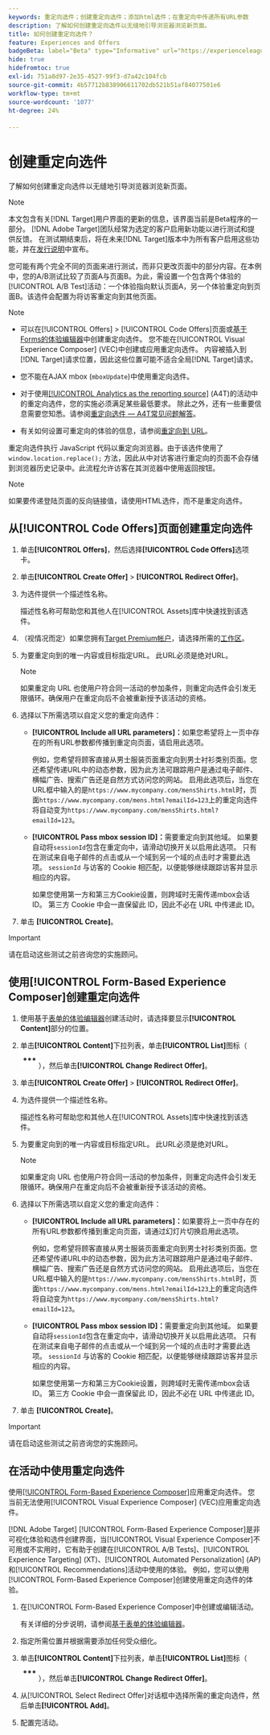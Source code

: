 ```yaml
---
keywords: 重定向选件；创建重定向选件；添加html选件；在重定向中传递所有URL参数
description: 了解如何创建重定向选件以无缝地引导浏览器浏览新页面。
title: 如何创建重定向选件？
feature: Experiences and Offers
badgeBeta: label="Beta" type="Informative" url="https://experienceleague.adobe.com/docs/target/using/introduction/intro.html#beta newtab=true" tooltip=" [!DNL Adobe Target] 中有哪些 Beta 功能。"
hide: true
hidefromtoc: true
exl-id: 751a8d97-2e35-4527-99f3-d7a42c104fcb
source-git-commit: 4b57712b838906611702db521b51af84077501e6
workflow-type: tm+mt
source-wordcount: '1077'
ht-degree: 24%

---
```


# 创建重定向选件

了解如何创建重定向选件以无缝地引导浏览器浏览新页面。

>[!NOTE]
>
>本文包含有关[!DNL Target]用户界面的更新的信息，该界面当前是Beta程序的一部分。 [!DNL Adobe Target]团队经常为选定的客户启用新功能以进行测试和提供反馈。 在测试期结束后，将在未来[!DNL Target]版本中为所有客户启用这些功能，并在[发行说明](/help/main/r-release-notes/release-notes.md)中宣布。

您可能有两个完全不同的页面来进行测试，而非只更改页面中的部分内容。在本例中，您的A/B测试比较了页面A与页面B。为此，需设置一个包含两个体验的[!UICONTROL A/B Test]活动：一个体验指向默认页面A，另一个体验重定向到页面B。该选件会配置为将访客重定向到其他页面。

>[!NOTE]
>
> * 可以在[!UICONTROL Offers] > [!UICONTROL Code Offers]页面或[基于Forms的体验编辑器](/help/main/c-experiences/form-experience-composer.md)中创建重定向选件。 您不能在[!UICONTROL Visual Experience Composer] (VEC)中创建或应用重定向选件。 内容被插入到[!DNL Target]请求位置，因此这些位置可能不适合全局[!DNL Target]请求。
>
>* 您不能在AJAX mbox (`mboxUpdate`)中使用重定向选件。
>
>* 对于使用[[!UICONTROL Analytics as the reporting source]](/help/main/c-integrating-target-with-mac/a4t/a4t.md) (A4T)的活动中的重定向选件，您的实施必须满足某些最低要求。 除此之外，还有一些重要信息需要您知悉。请参阅[重定向选件 — A4T常见问题解答](/help/main/c-integrating-target-with-mac/a4t/r-a4t-faq/a4t-faq-redirect-offers.md#concept_21BF213F10E1414A9DCD4A98AF207905)。
>
>* 有关如何设置可重定向的体验的信息，请参阅[重定向到 URL](/help/main/c-experiences/c-visual-experience-composer/redirect-offer.md#task_9578678D42784F5EB9638F8AC8C911FA)。

重定向选件执行 JavaScript 代码以重定向浏览器。由于该选件使用了 `window.location.replace();` 方法，因此从中对访客进行重定向的页面不会存储到浏览器历史记录中。此流程允许访客在其浏览器中使用返回按钮。

>[!NOTE]
>
>如果要传递登陆页面的反向链接值，请使用HTML选件，而不是重定向选件。

## 从[!UICONTROL Code Offers]页面创建重定向选件

1. 单击&#x200B;**[!UICONTROL Offers]**，然后选择&#x200B;**[!UICONTROL Code Offers]**&#x200B;选项卡。
1. 单击&#x200B;**[!UICONTROL Create Offer]** > **[!UICONTROL Redirect Offer]**。
1. 为选件提供一个描述性名称。

   描述性名称可帮助您和其他人在[!UICONTROL Assets]库中快速找到该选件。

1. （视情况而定）如果您拥有[Target Premium帐户](/help/main/c-intro/intro.md#premium)，请选择所需的[工作区](/help/main/administrating-target/c-user-management/property-channel/properties-overview.md##section_B82EB409B67C4D9D9D20CE30E48DB1DC)。

1. 为要重定向到的唯一内容或目标指定URL。 此URL必须是绝对URL。

   >[!NOTE]
   >
   >如果重定向 URL 也使用户符合同一活动的参加条件，则重定向选件会引发无限循环。确保用户在重定向后不会被重新授予该活动的资格。

1. 选择以下所需选项以自定义您的重定向选件：

   * **[!UICONTROL Include all URL parameters]：**&#x200B;如果您希望将上一页中存在的所有URL参数都传播到重定向页面，请启用此选项。

     例如，您希望将顾客直接从男士服装页面重定向到男士衬衫类别页面。您还希望传递URL中的动态参数，因为此方法可跟踪用户是通过电子邮件、横幅广告、搜索广告还是自然方式访问您的网站。 启用此选项后，当您在URL框中输入的是`https://www.mycompany.com/mensShirts.html`时，页面`https://www.mycompany.com/mens.html?emailId=123`上的重定向选件将自动变为`https://www.mycompany.com/mensShirts.html?emailId=123`。

   * **[!UICONTROL Pass mbox session ID]：**&#x200B;需要重定向到其他域。 如果要自动将`sessionId`包含在重定向中，请滑动切换开关以启用此选项。 只有在测试来自电子邮件的点击或从一个域到另一个域的点击时才需要此选项。 `sessionId` 与访客的 Cookie 相匹配，以便能够继续跟踪访客并显示相应的内容。

     如果您使用第一方和第三方Cookie设置，则跨域时无需传递mbox会话ID。 第三方 Cookie 中会一直保留此 ID，因此不必在 URL 中传递此 ID。

1. 单击 **[!UICONTROL Create]**。

>[!IMPORTANT]
>
>请在启动这些测试之前咨询您的实施顾问。

## 使用[!UICONTROL Form-Based Experience Composer]创建重定向选件

1. 使用基于[表单的体验编辑器](/help/main/c-experiences/form-experience-composer.md)创建活动时，请选择要显示&#x200B;**[!UICONTROL Content]**&#x200B;部分的位置。
1. 单击&#x200B;**[!UICONTROL Content]**&#x200B;下拉列表，单击&#x200B;**[!UICONTROL List]**&#x200B;图标（![列表](/help/main/assets/icons/MoreSmallList.svg)），然后单击&#x200B;**[!UICONTROL Change Redirect Offer]**。
1. 单击&#x200B;**[!UICONTROL Create Offer]** > **[!UICONTROL Redirect Offer]**。
1. 为选件提供一个描述性名称。

   描述性名称可帮助您和其他人在[!UICONTROL Assets]库中快速找到该选件。

1. 为要重定向到的唯一内容或目标指定URL。 此URL必须是绝对URL。

   >[!NOTE]
   >
   >如果重定向 URL 也使用户符合同一活动的参加条件，则重定向选件会引发无限循环。确保用户在重定向后不会被重新授予该活动的资格。

1. 选择以下所需选项以自定义您的重定向选件：

   * **[!UICONTROL Include all URL parameters]：**&#x200B;如果要将上一页中存在的所有URL参数都传播到重定向页面，请通过幻灯片切换启用此选项。

     例如，您希望将顾客直接从男士服装页面重定向到男士衬衫类别页面。您还希望传递URL中的动态参数，因为此方法可跟踪用户是通过电子邮件、横幅广告、搜索广告还是自然方式访问您的网站。 启用此选项后，当您在URL框中输入的是`https://www.mycompany.com/mensShirts.html`时，页面`https://www.mycompany.com/mens.html?emailId=123`上的重定向选件将自动变为`https://www.mycompany.com/mensShirts.html?emailId=123`。

   * **[!UICONTROL Pass mbox session ID]：**&#x200B;需要重定向到其他域。 如果要自动将`sessionId`包含在重定向中，请滑动切换开关以启用此选项。 只有在测试来自电子邮件的点击或从一个域到另一个域的点击时才需要此选项。 `sessionId` 与访客的 Cookie 相匹配，以便能够继续跟踪访客并显示相应的内容。

     如果您使用第一方和第三方Cookie设置，则跨域时无需传递mbox会话ID。 第三方 Cookie 中会一直保留此 ID，因此不必在 URL 中传递此 ID。

1. 单击 **[!UICONTROL Create]**。

>[!IMPORTANT]
>
>请在启动这些测试之前咨询您的实施顾问。

## 在活动中使用重定向选件

使用[[!UICONTROL Form-Based Experience Composer]](/help/main/c-experiences/form-experience-composer.md)应用重定向选件。 您当前无法使用[!UICONTROL Visual Experience Composer] (VEC)应用重定向选件。

[!DNL Adobe Target] [!UICONTROL Form-Based Experience Composer]是非可视化体验和选件创建界面，当[!UICONTROL Visual Experience Composer]不可用或不实用时，它有助于创建在[!UICONTROL A/B Tests]、[!UICONTROL Experience Targeting] (XT)、[!UICONTROL Automated Personalization] (AP)和[!UICONTROL Recommendations]活动中使用的体验。 例如，您可以使用[!UICONTROL Form-Based Experience Composer]创建使用重定向选件的体验。

1. 在[!UICONTROL Form-Based Experience Composer]中创建或编辑活动。

   有关详细的分步说明，请参阅[基于表单的体验编辑器](/help/main/c-experiences/form-experience-composer.md)。

1. 指定所需位置并根据需要添加任何受众细化。

1. 单击&#x200B;**[!UICONTROL Content]**&#x200B;下拉列表，单击&#x200B;**[!UICONTROL List]**&#x200B;图标（![列表](/help/main/assets/icons/MoreSmallList.svg)），然后单击&#x200B;**[!UICONTROL Change Redirect Offer]**。
1. 从[!UICONTROL Select Redirect Offer]对话框中选择所需的重定向选件，然后单击&#x200B;**[!UICONTROL Add]**。
1. 配置完活动。
